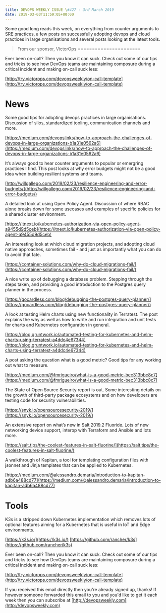 ```yaml
---
title: DEVOPS WEEKLY ISSUE \#427 - 3rd March 2019 
date: 2019-03-03T11:59:05+00:00
---
```


Some good long reads this week, on everything from counter arguments to SRE practices, a few posts on successfully adopting devops and cloud practices in large organisations and several posts looking at the latest tools.


>From our sponsor, VictorOps
======================

Ever been on-call? Then you know it can suck. Check out some of our tips and tricks to see how DevOps teams are maintaining composure during a critical incident and making on-call suck less:

[http://try.victorops.com/devopsweekly/on-call-template](http://try.victorops.com/devopsweekly/on-call-template)


News
====

Some good tips for adopting devops practices in large organisations. Discussion of silos, standardized tooling, communication channels and more.

[https://medium.com/devopslinks/how-to-approach-the-challenges-of-devops-in-large-organizations-b1a31e0562a6](https://medium.com/devopslinks/how-to-approach-the-challenges-of-devops-in-large-organizations-b1a31e0562a6)


It’s always good to hear counter arguments to popular or emergring practices I find. This post looks at why error budgets might not be a good idea when building resilient systems and teams.

[http://willgallego.com/2019/02/23/resilience-engineering-and-error-budgets/](http://willgallego.com/2019/02/23/resilience-engineering-and-error-budgets/)


A detailed look at using Open Policy Agent. Discussion of where RBAC alone breaks down for some usecases and examples of specific policies for a shared cluster environment.

[https://itnext.io/kubernetes-authorization-via-open-policy-agent-a9455d9d5ceb](https://itnext.io/kubernetes-authorization-via-open-policy-agent-a9455d9d5ceb)


An interesting look at which cloud migration projects, and adopting cloud native approaches, sometimes fail - and just as importantly what you can do to avoid that fate.

[https://container-solutions.com/why-do-cloud-migrations-fail/](https://container-solutions.com/why-do-cloud-migrations-fail/)


A nice write up of debugging a database problem. Stepping through the steps taken, and providing a good introduction to the Postgres query planner in the process.

[https://gocardless.com/blog/debugging-the-postgres-query-planner/](https://gocardless.com/blog/debugging-the-postgres-query-planner/)


A look at testing Helm charts using new functionality in Terratest. The post explains the why as well as how to write and run integration and unit tests for charts and Kubernetes configuration in general.

[https://blog.gruntwork.io/automated-testing-for-kubernetes-and-helm-charts-using-terratest-a4ddc4e67344](https://blog.gruntwork.io/automated-testing-for-kubernetes-and-helm-charts-using-terratest-a4ddc4e67344)


A post asking the question what is a good metric? Good tips for any working out what to measure.

[https://medium.com/@fmrigueiro/what-is-a-good-metric-bec313bbc8c7](https://medium.com/@fmrigueiro/what-is-a-good-metric-bec313bbc8c7)


The State of Open Source Security report is out. Some interesting details on the growth of third-party package ecosystems and on how developers are testing code for security vulnerabilities.

[https://snyk.io/opensourcesecurity-2019/](https://snyk.io/opensourcesecurity-2019/)


An extensive report on what’s new in Salt 2019.2 Fluoride. Lots of new networking device support, interop with Terraform and Ansible and lots more.

[https://salt.tips/the-coolest-features-in-salt-fluorine/](https://salt.tips/the-coolest-features-in-salt-fluorine/)


A walkthrough of Kapitan, a tool for templating configuration files with jsonnet and Jinja templates that can be applied to Kubernetes.

[https://medium.com/@alessandro.demaria/introduction-to-kapitan-adb6a488cd77](https://medium.com/@alessandro.demaria/introduction-to-kapitan-adb6a488cd77)


Tools
====

K3s is a stripped down Kubernetes implementation which removes lots of optional features aiming for a Kubernetes that is useful in IoT and Edge environments.

[https://k3s.io/](https://k3s.io/)
[https://github.com/rancher/k3s](https://github.com/rancher/k3s)



Ever been on-call? Then you know it can suck. Check out some of our tips and tricks to see how DevOps teams are maintaining composure during a critical incident and making on-call suck less:

[http://try.victorops.com/devopsweekly/on-call-template](http://try.victorops.com/devopsweekly/on-call-template)


If you received this email directly then you're already signed up, thanks! If however someone forwarded this email to you and you'd like to get it each week then you can subscribe at [http://devopsweekly.com](http://devopsweekly.com)


